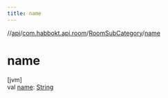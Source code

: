 ```yaml
---
title: name
---
```

//[api](../../../index.html)/[com.habbokt.api.room](../index.html)/[RoomSubCategory](index.html)/[name](name.html)



# name



[jvm]\
val [name](name.html): [String](https://kotlinlang.org/api/latest/jvm/stdlib/kotlin/-string/index.html)




